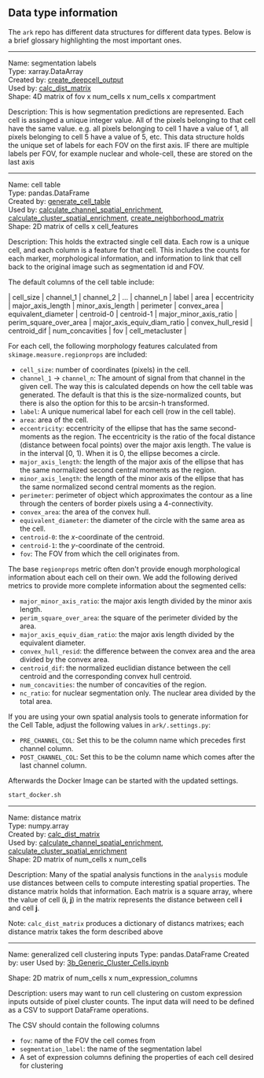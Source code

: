 ## Data type information

The `ark` repo has different data structures for different data types. Below is a brief glossary highlighting the most important ones. 

---

Name: segmentation labels  
Type: xarray.DataArray  
Created by: [create_deepcell_output](https://ark-analysis.readthedocs.io/en/latest/_markdown/ark.utils.html#ark.utils.deepcell_service_utils.create_deepcell_output)  
Used by: [calc_dist_matrix](https://ark-analysis.readthedocs.io/en/latest/_markdown/ark.utils.html#ark.utils.spatial_analysis_utils.calc_dist_matrix)  
Shape: 4D matrix of fov x num_cells x num_cells x compartment  

Description: This is how segmentation predictions are represented. Each cell is assinged a unique integer value. All of the pixels belonging to that cell have the same value. e.g. all pixels belonging to cell 1 have a value of 1, all pixels belonging to cell 5 have a value of 5, etc. This data structure holds the unique set of labels for each FOV on the first axis. IF there are multiple labels per FOV, for example nuclear and whole-cell, these are stored on the last axis

---

Name: cell table  
Type: pandas.DataFrame  
Created by: [generate_cell_table](https://ark-analysis.readthedocs.io/en/latest/_markdown/ark.segmentation.html#ark.segmentation.marker_quantification.generate_cell_table)   
Used by: [calculate_channel_spatial_enrichment](https://ark-analysis.readthedocs.io/en/latest/_markdown/ark.analysis.html#ark.analysis.spatial_analysis.calculate_channel_spatial_enrichment), [calculate_cluster_spatial_enrichment](https://ark-analysis.readthedocs.io/en/latest/_markdown/ark.analysis.html#ark.analysis.spatial_analysis.calculate_channel_spatial_enrichment),
[create_neighborhood_matrix](https://ark-analysis.readthedocs.io/en/latest/_markdown/ark.segmentation.html#ark.segmentation.marker_quantification.generate_cell_data)  
Shape: 2D matrix of cells x cell_features  

Description: This holds the extracted single cell data. Each row is a unique cell, and each column is a feature for that cell. This includes the counts for each marker, morphological information, and information to link that cell back to the original image such as segmentation id and FOV.  


The default columns of the cell table include:

| cell_size | channel_1 | channel_2 | ... | channel_n | label | area | eccentricity | major_axis_length | minor_axis_length | perimeter | convex_area | equivalent_diameter | centroid-0 | centroid-1 | major_minor_axis_ratio | perim_square_over_area | major_axis_equiv_diam_ratio | convex_hull_resid | centroid_dif | num_concavities | fov | cell_metacluster |


For each cell, the following morphology features calculated from `skimage.measure.regionprops` are included:
* `cell_size`: number of coordinates (pixels) in the cell.
* `channel_1` -> `channel_n`: The amount of signal from that channel in the given cell. The way this is calculated depends on how the cell table was generated. The default is that this is the size-normalized counts, but there is also the option for this to be arcsin-h transformed.
* `label`: A unique numerical label for each cell (row in the cell table).
* `area`: area of the cell.
* `eccentricity`: eccentricity of the ellipse that has the same second-moments as the region. The eccentricity is the ratio of the focal distance (distance between focal points) over the major axis length. The value is in the interval [0, 1). When it is 0, the ellipse becomes a circle.
* `major_axis_length`: the length of the major axis of the ellipse that has the same normalized second central moments as the region.
* `minor_axis_length`: the length of the minor axis of the ellipse that has the same normalized second central moments as the region.
* `perimeter`: perimeter of object which approximates the contour as a line through the centers of border pixels using a 4-connectivity.
* `convex_area`: the area of the convex hull.
* `equivalent_diameter`: the diameter of the circle with the same area as the cell.
* `centroid-0`: the $x$-coordinate of the centroid.
* `centroid-1`: the $y$-coordinate of the centroid.
* `fov`: The FOV from which the cell originates from.

The base `regionprops` metric often don't provide enough morphological information about each cell on their own. We add the following derived metrics to provide more complete information about the segmented cells:
* `major_minor_axis_ratio`: the major axis length divided by the minor axis length.
* `perim_square_over_area`: the square of the perimeter divided by the area. 
* `major_axis_equiv_diam_ratio`: the major axis length divided by the equivalent diameter.
* `convex_hull_resid`: the difference between the convex area and the area divided by the convex area.
* `centroid_dif`: the normalized euclidian distance between the cell centroid and the corresponding convex hull centroid.
* `num_concavities`: the number of concavities of the region.
* `nc_ratio`: for nuclear segmentation only. The nuclear area divided by the total area.

If you are using your own spatial analysis tools to generate information for the Cell Table, adjust the following values in `ark/.settings.py`:
* `PRE_CHANNEL_COL`: Set this to be the column name which precedes first channel column.
* `POST_CHANNEL_COL`: Set this to be the column name which comes after the last channel column.

Afterwards the Docker Image can be started with the updated settings.
```sh
start_docker.sh
```

---

Name: distance matrix  
Type: numpy.array  
Created by: [calc_dist_matrix](https://ark-analysis.readthedocs.io/en/latest/_markdown/ark.utils.html#ark.utils.spatial_analysis_utils.calc_dist_matrix)   
Used by: [calculate_channel_spatial_enrichment](https://ark-analysis.readthedocs.io/en/latest/_markdown/ark.analysis.html#ark.analysis.spatial_analysis.calculate_channel_spatial_enrichment), [calculate_cluster_spatial_enrichment](https://ark-analysis.readthedocs.io/en/latest/_markdown/ark.analysis.html#ark.analysis.spatial_analysis.calculate_channel_spatial_enrichment)  
Shape: 2D matrix of num_cells x num_cells  

Description: Many of the spatial analysis functions in the `analysis` module use distances between cells to compute interesting spatial properties. The distance matrix holds that information. Each matrix is a square array, where the value of cell (**i**, **j**) in the matrix represents the distance between cell **i** and cell **j**.  

Note: `calc_dist_matrix` produces a dictionary of distancs matrixes; each distance matrix takes the form described above

---

Name: generalized cell clustering inputs
Type: pandas.DataFrame
Created by: user
Used by: [3b_Generic_Cluster_Cells.ipynb](https://github.com/angelolab/ark-analysis/blob/main/templates/3b_Generic_Cluster_Cells.ipynb)

Shape: 2D matrix of num_cells x num_expression_columns

Description: users may want to run cell clustering on custom expression inputs outside of pixel cluster counts. The input data will need to be defined as a CSV to support DataFrame operations.

The CSV should contain the following columns

* `fov`: name of the FOV the cell comes from
* `segmentation_label`: the name of the segmentation label
* A set of expression columns defining the properties of each cell desired for clustering
